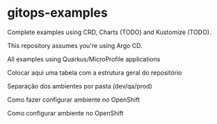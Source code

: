 # gitops-examples

Complete examples using CRD, Charts (TODO) and Kustomize (TODO).

This repository assumes you're using Argo CD.

All examples using Quarkus/MicroProfile applications

Colocar aqui uma tabela com a estrutura geral do repositório

Separação dos ambientes por pasta (dev/qa/prod)

Como fazer configurar ambiente no OpenShift

Como configurar ambiente no OpenShift
